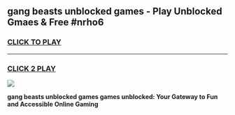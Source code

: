 
## gang beasts unblocked games - Play Unblocked Gmaes & Free #nrho6
<h3>
<a href="https://news.freeplayer.one?title=gang_beasts_unblocked_games&ref=03M">CLICK TO PLAY</a></h3>
<hr>

<h3>
<a href="https://news.freeplayer.one?title=gang_beasts_unblocked_games&ref=03M">CLICK 2 PLAY</a>
  
</h3>

<a href="https://news.freeplayer.one?title=gang_beasts_unblocked_games&ref=03M"><img src="https://clearcache.store/games.png"></a>


**gang beasts unblocked games games unblocked: Your Gateway to Fun and Accessible Online Gaming**
